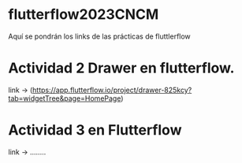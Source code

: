 # flutterflow2023CNCM
Aquí se pondrán los links de las prácticas de fluttlerflow

# Actividad 2 Drawer en flutterflow.
 link -> (https://app.flutterflow.io/project/drawer-825kcy?tab=widgetTree&page=HomePage)

# Actividad 3 en Flutterflow
 link -> ........
